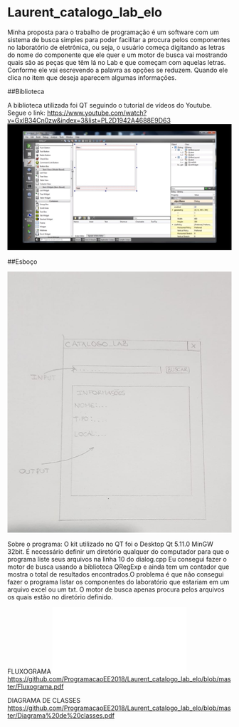 # Laurent_catalogo_lab_elo

Minha proposta para o trabalho de programação é um software com um sistema de busca 
simples para poder facilitar a procura pelos componentes no laboratório de eletrônica, 
ou seja, o usuário começa digitando as letras do nome do componente que ele quer 
e um motor de busca vai mostrando quais são as peças que têm lá no Lab e que começam 
com aquelas letras. Conforme ele vai escrevendo a palavra as opções se reduzem. 
Quando ele clica no item que deseja aparecem algumas informações.

##Biblioteca

  A biblioteca utilizada foi QT seguindo o tutorial de vídeos do Youtube. Segue o link:
  https://www.youtube.com/watch?v=GxlB34Cn0zw&index=3&list=PL2D1942A4688E9D63
  ![Tutorial](tutorial.jpeg)
  
##Esboço

![Esboço](esboço.jpeg)

Sobre o programa:
O kit utilizado no QT foi o Desktop Qt 5.11.0 MinGW 32bit.
É necessário definir um diretório qualquer do computador para que o programa liste seus arquivos na linha 10 do dialog.cpp
Eu consegui fazer o motor de busca usando a biblioteca QRegExp e ainda tem um contador que mostra o total de resultados encontrados.O problema é que não consegui fazer o programa listar os componentes do laboratório que estariam em um arquivo excel ou um txt. O motor de busca apenas procura pelos arquivos os quais estão no diretório definido.

FLUXOGRAMA
![fluxograma](fluxograma.pdf)
https://github.com/ProgramacaoEE2018/Laurent_catalogo_lab_elo/blob/master/Fluxograma.pdf

DIAGRAMA DE CLASSES
https://github.com/ProgramacaoEE2018/Laurent_catalogo_lab_elo/blob/master/Diagrama%20de%20classes.pdf
